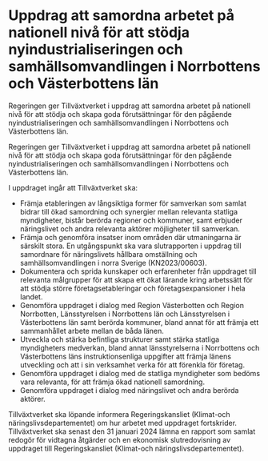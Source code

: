 # Uppdrag att samordna arbetet på nationell nivå för att stödja nyindustrialiseringen och samhällsomvandlingen i Norrbottens och Västerbottens län

Regeringen ger Tillväxtverket i uppdrag att samordna arbetet på nationell nivå för att stödja och skapa goda förutsättningar för den pågående nyindustrialiseringen och samhällsomvandlingen i Norrbottens och Västerbottens län.

Regeringen ger Tillväxtverket i uppdrag att samordna arbetet på nationell nivå för att stödja och skapa goda förutsättningar för den pågående nyindustrialiseringen och samhällsomvandlingen i Norrbottens och Västerbottens län.

I uppdraget ingår att Tillväxtverket ska:

* Främja etableringen av långsiktiga former för samverkan som samlat bidrar till ökad samordning och synergier mellan relevanta statliga myndigheter, bistår berörda regioner och kommuner, samt erbjuder näringslivet och andra relevanta aktörer möjligheter till samverkan.
* Främja och genomföra insatser inom områden där utmaningarna är särskilt stora. En utgångspunkt ska vara slutrapporten i uppdrag till samordnare för näringslivets hållbara omställning och samhällsomvandlingen i norra Sverige (KN2023/00603).
* Dokumentera och sprida kunskaper och erfarenheter från uppdraget till relevanta målgrupper för att skapa ett ökat lärande kring arbetssätt för att stödja större företagsetableringar och företagsexpansioner i hela landet.
* Genomföra uppdraget i dialog med Region Västerbotten och Region Norrbotten, Länsstyrelsen i Norrbottens län och Länsstyrelsen i Västerbottens län samt berörda kommuner, bland annat för att
främja ett sammanhållet arbete mellan de båda länen.
* Utveckla och stärka befintliga strukturer samt stärka statliga myndigheters medverkan, bland annat länsstyrelserna i Norrbottens och Västerbottens läns instruktionsenliga uppgifter att främja länens utveckling och att i sin verksamhet verka för att förenkla för företag.
* Genomföra uppdraget i dialog med de statliga myndigheter som bedöms vara relevanta, för att främja ökad nationell samordning.
* Genomföra uppdraget i dialog med näringslivet och andra berörda aktörer.

Tillväxtverket ska löpande informera Regeringskansliet (Klimat-och näringslivsdepartementet) om hur arbetet med uppdraget fortskrider. Tillväxtverket ska senast den 31 januari 2024 lämna en rapport som samlat redogör för vidtagna åtgärder och en ekonomisk slutredovisning av uppdraget till Regeringskansliet (Klimat-och näringslivsdepartementet).
